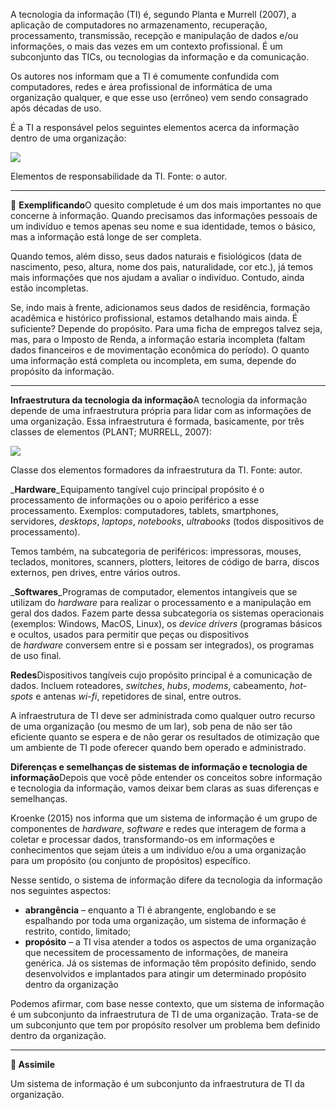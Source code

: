 A tecnologia da informação (TI) é, segundo Planta e Murrell (2007), a aplicação de computadores no armazenamento, recuperação, processamento, transmissão, recepção e manipulação de dados e/ou informações, o mais das vezes em um contexto profissional. É um subconjunto das TICs, ou tecnologias da informação e da comunicação.

Os autores nos informam que a TI é comumente confundida com computadores, redes e área profissional de informática de uma organização qualquer, e que esse uso (errôneo) vem sendo consagrado após décadas de uso.

É a TI a responsável pelos seguintes elementos acerca da informação dentro de uma organização:

[![](https://ampli-images.s3.amazonaws.com/production/3f0bb04d-1d31-4b56-95e0-2082d22c9ba9/original)](https://ampli-images.s3.amazonaws.com/production/3f0bb04d-1d31-4b56-95e0-2082d22c9ba9/original)

Elementos de responsabilidade da TI. Fonte: o autor.

______

**📝** **Exemplificando**O quesito completude é um dos mais importantes no que concerne à informação. Quando precisamos das informações pessoais de um indivíduo e temos apenas seu nome e sua identidade, temos o básico, mas a informação está longe de ser completa.

Quando temos, além disso, seus dados naturais e fisiológicos (data de nascimento, peso, altura, nome dos pais, naturalidade, cor etc.), já temos mais informações que nos ajudam a avaliar o indivíduo. Contudo, ainda estão incompletas.

Se, indo mais à frente, adicionamos seus dados de residência, formação acadêmica e histórico profissional, estamos detalhando mais ainda. É suficiente? Depende do propósito. Para uma ficha de empregos talvez seja, mas, para o Imposto de Renda, a informação estaria incompleta (faltam dados financeiros e de movimentação econômica do período). O quanto uma informação está completa ou incompleta, em suma, depende do propósito da informação.

______

**Infraestrutura da tecnologia da informação**A tecnologia da informação depende de uma infraestrutura própria para lidar com as informações de uma organização. Essa infraestrutura é formada, basicamente, por três classes de elementos (PLANT; MURRELL, 2007):

[![](https://ampli-images.s3.amazonaws.com/production/722fb8b1-49a8-4102-8813-3365ce1c4636/original)](https://ampli-images.s3.amazonaws.com/production/722fb8b1-49a8-4102-8813-3365ce1c4636/original)

Classe dos elementos formadores da infraestrutura da TI. Fonte: autor.

_**Hardware**_Equipamento tangível cujo principal propósito é o processamento de informações ou o apoio periférico a esse processamento. Exemplos: computadores, tablets, smartphones, servidores, _desktops_, _laptops_, _notebooks_, _ultrabooks_ (todos dispositivos de processamento).

Temos também, na subcategoria de periféricos: impressoras, mouses, teclados, monitores, scanners, plotters, leitores de código de barra, discos externos, pen drives, entre vários outros.

_**Softwares**_Programas de computador, elementos intangíveis que se utilizam do _hardware_ para realizar o processamento e a manipulação em geral dos dados. Fazem parte dessa subcategoria os sistemas operacionais (exemplos: Windows, MacOS, Linux), os _device drivers_ (programas básicos e ocultos, usados para permitir que peças ou dispositivos de _hardware_ conversem entre si e possam ser integrados), os programas de uso final.

**Redes**Dispositivos tangíveis cujo propósito principal é a comunicação de dados. Incluem roteadores, _switches_, _hubs_, _modems_, cabeamento, _hot-spots_ e antenas _wi-fi_, repetidores de sinal, entre outros.

A infraestrutura de TI deve ser administrada como qualquer outro recurso de uma organização (ou mesmo de um lar), sob pena de não ser tão eficiente quanto se espera e de não gerar os resultados de otimização que um ambiente de TI pode oferecer quando bem operado e administrado.

**Diferenças e semelhanças de sistemas de informação e tecnologia de informação**Depois que você pôde entender os conceitos sobre informação e tecnologia da informação, vamos deixar bem claras as suas diferenças e semelhanças.

Kroenke (2015) nos informa que um sistema de informação é um grupo de componentes de _hardware_, _software_ e redes que interagem de forma a coletar e processar dados, transformando-os em informações e conhecimentos que sejam úteis a um indivíduo e/ou a uma organização para um propósito (ou conjunto de propósitos) específico.

Nesse sentido, o sistema de informação difere da tecnologia da informação nos seguintes aspectos:

- **abrangência** – enquanto a TI é abrangente, englobando e se espalhando por toda uma organização, um sistema de informação é restrito, contido, limitado;
- **propósito** – a TI visa atender a todos os aspectos de uma organização que necessitem de processamento de informações, de maneira genérica. Já os sistemas de informação têm propósito definido, sendo desenvolvidos e implantados para atingir um determinado propósito dentro da organização

Podemos afirmar, com base nesse contexto, que um sistema de informação é um subconjunto da infraestrutura de TI de uma organização. Trata-se de um subconjunto que tem por propósito resolver um problema bem definido dentro da organização.

______

**🔁 Assimile**

Um sistema de informação é um subconjunto da infraestrutura de TI da organização.